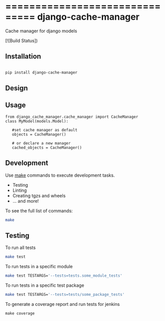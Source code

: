===============================
django-cache-manager
===============================

Cache manager for django models


[![Build Status])

## Installation

```sh

pip install django-cache-manager
```

## Design


## Usage

```
from django_cache_manager.cache_manager import CacheManager
class MyModel(models.Model):
   
   #set cache manager as default
   objects = CacheManager()

   # or declare a new manager
   cached_objects = CacheManager()
```   

## Development

Use [make](https://www.gnu.org/software/make/) commands to execute development tasks.

* Testing
* Linting
* Creating tgzs and wheels
* ... and more!

To see the full list of commands:

```bash
make
```


## Testing 

To run all tests

```sh
make test
```

To run tests in a specific module
```sh
make test TESTARGS='--tests=tests.some_module_tests'
```
To run tests in a specific test package
```sh
make test TESTARGS='--tests=tests/some_package_tests'
```
To generate a coverage report and run tests for jenkins
```
make coverage
```




